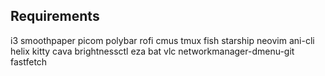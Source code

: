 ## Requirements

i3
smoothpaper
picom
polybar
rofi
cmus
tmux
fish
starship
neovim
ani-cli
helix
kitty
cava
brightnessctl
eza
bat
vlc
networkmanager-dmenu-git
fastfetch
